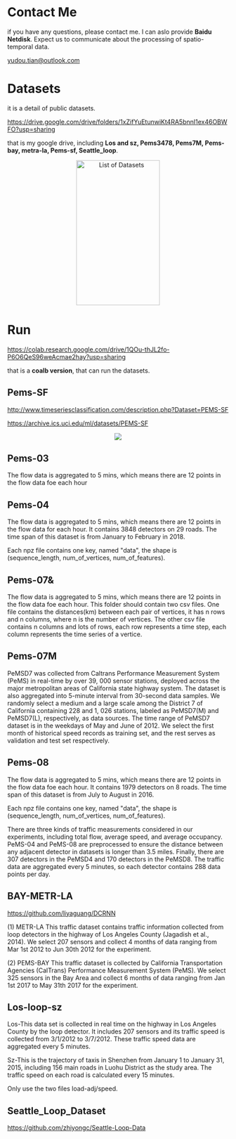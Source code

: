 # Contact Me
if you have any questions, please contact me. I can aslo provide **Baidu Netdisk**. Expect us to communicate about the processing of spatio-temporal data.

yudou.tian@outlook.com

# Datasets
it is a detail of public datasets.

https://drive.google.com/drive/folders/1xZifYuEtunwiKt4RA5bnnI1ex46OBWFO?usp=sharing 

that is my google drive, including **Los and sz, Pems3478, Pems7M, Pems-bay, metra-la, Pems-sf, Seattle_loop**.

<div align="center">
<img src="https://user-images.githubusercontent.com/47129594/125617687-b2aaa3d6-d352-4ab1-b03b-10b52ed4ec30.png" height="330" width="190" title = "List of Datasets">
 </div>

# Run
https://colab.research.google.com/drive/1QOu-thJL2fo-P6O6QeS96weAcmae2hay?usp=sharing

that is a **coalb version**, that can run the datasets.

## Pems-SF
http://www.timeseriesclassification.com/description.php?Dataset=PEMS-SF

https://archive.ics.uci.edu/ml/datasets/PEMS-SF

<div align="center">
<img src="https://user-images.githubusercontent.com/47129594/125620813-7bfaa9c6-bf6e-4f4d-9ae6-503afef02fb9.png">
 </div>


 ## Pems-03
The flow data is aggregated to 5 mins, which means there are 12 points in the flow data foe each hour

 
 ## Pems-04
The flow data is aggregated to 5 mins, which means there are 12 points in the flow data for each hour. It contains 3848 detectors on 29 roads. The time span of this dataset is from January to February in 2018.

Each npz file contains one key, named "data", the shape is (sequence_length, num_of_vertices, num_of_features).

 
 ## Pems-07&
The flow data is aggregated to 5 mins, which means there are 12 points in the flow data foe each hour. This folder should contain two csv files. One file contains the distances(km) between each pair of vertices, it has n rows and n columns, where n is the number of vertices. The other csv file contains n columns and lots of rows, each row represents a time step, each column represents the time series of a vertice.

 ## Pems-07M
PeMSD7 was collected from Caltrans Performance Measurement System (PeMS) in real-time by over 39, 000 sensor stations, deployed across the major metropolitan areas of California state highway system. The dataset is also aggregated into 5-minute interval from 30-second data samples. We randomly select a medium and a large scale among the District 7 of California containing 228 and 1, 026 stations, labeled as PeMSD7(M) and PeMSD7(L), respectively, as data sources. The time range of PeMSD7 dataset is in the weekdays of May and June of 2012. We select the first month of historical speed records as training set, and the rest serves as validation and test set respectively.
 
 ## Pems-08
The flow data is aggregated to 5 mins, which means there are 12 points in the flow data foe each hour. It contains 1979 detectors on 8 roads. The time span of this dataset is from July to August in 2016.

Each npz file contains one key, named "data", the shape is (sequence_length, num_of_vertices, num_of_features).

There are three kinds of traffic measurements considered in our experiments, including total flow, average speed, and average occupancy. PeMS-04 and PeMS-08 are preprocessed to ensure the distance between any adjacent detector in datasets is longer than 3.5 miles. Finally, there are 307 detectors in the PeMSD4 and 170 detectors in the PeMSD8. The traffic data are aggregated every 5 minutes, so each detector contains 288 data points per day.
 
 ## BAY-METR-LA
 https://github.com/liyaguang/DCRNN
 
(1) METR-LA This traffic dataset contains traffic information collected from loop detectors in the highway of Los Angeles County (Jagadish et al., 2014). We select 207 sensors and collect 4 months of data ranging from Mar 1st 2012 to Jun 30th 2012 for the experiment. 

(2) PEMS-BAY This traffic dataset is collected by California Transportation Agencies (CalTrans) Performance Measurement System (PeMS). We select 325 sensors in the Bay Area and collect 6 months of data ranging from Jan 1st 2017 to May 31th 2017 for the experiment.

 ## Los-loop-sz
Los-This data set is collected in real time on the highway in Los Angeles County by the loop detector. It includes 207 sensors and its traffic speed is collected from 3/1/2012 to 3/7/2012. These traffic speed data are aggregated every 5 minutes.

Sz-This is the trajectory of taxis in Shenzhen from January 1 to January 31, 2015, including 156 main roads in Luohu District as the study area. The traffic speed on each road is calculated every 15 minutes.

Only use the two files load-adj/speed.
 
 ## Seattle_Loop_Dataset
 https://github.com/zhiyongc/Seattle-Loop-Data
